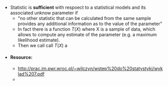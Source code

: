 - Statistic is **sufficient** with respoect to a statistical models and its associated unknow parameter if
	- "no other statistic that can be calculated from the same sample provides any additional information as to the value of the parameter"
	- In fact there is a function $T(X)$ where X is a sample of data, which allows to compute any estimate of the parameter (e.g. a maximum likelihood estimate).
	- Then we call call $T(X)$ a
- #### Resource:
	- http://prac.im.pwr.wroc.pl/~wilczyn/wstep%20do%20statystyki/wyklad%207.pdf
	-